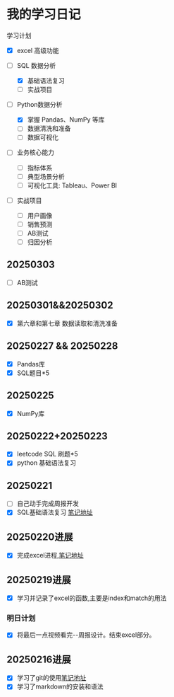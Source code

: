 # 我的学习日记

学习计划

- [x] excel 高级功能

- [ ] SQL 数据分析
  - [x] 基础语法复习
  - [ ] 实战项目

- [ ] Python数据分析
  - [x] 掌握 Pandas、NumPy 等库
  - [ ] 数据清洗和准备
  - [ ] 数据可视化

- [ ] 业务核心能力
  - [ ] 指标体系
  - [ ] 典型场景分析
  - [ ] 可视化工具: Tableau、Power BI

- [ ] 实战项目
  - [ ] 用户画像
  - [ ] 销售预测
  - [ ] AB测试
  - [ ] 归因分析

## 20250303

- [ ] AB测试

## 20250301&&20250302

- [x] 第六章和第七章 数据读取和清洗准备

## 20250227 && 20250228

- [x] Pandas库
- [x] SQL题目*5

## 20250225

- [x] NumPy库

## 20250222+20250223

- [x] leetcode SQL 刷题*5
- [x] python 基础语法复习

## 20250221

- [ ] 自己动手完成周报开发
- [x] SQL基础语法复习 [笔记地址](./Cheet-Sheets/SQL.md)

## 20250220进展

- [x] 完成excel进程,[笔记地址](./Cheet-Sheets/Excel笔记.md)

## 20250219进展

- [x]  学习并记录了excel的函数,主要是index和match的用法

### 明日计划

- [x] 将最后一点视频看完--周报设计。结束excel部分。

## 20250216进展

- [x] 学习了git的使用[笔记地址](./Cheet-Sheets/git笔记.md)
- [x] 学习了markdown的安装和语法
